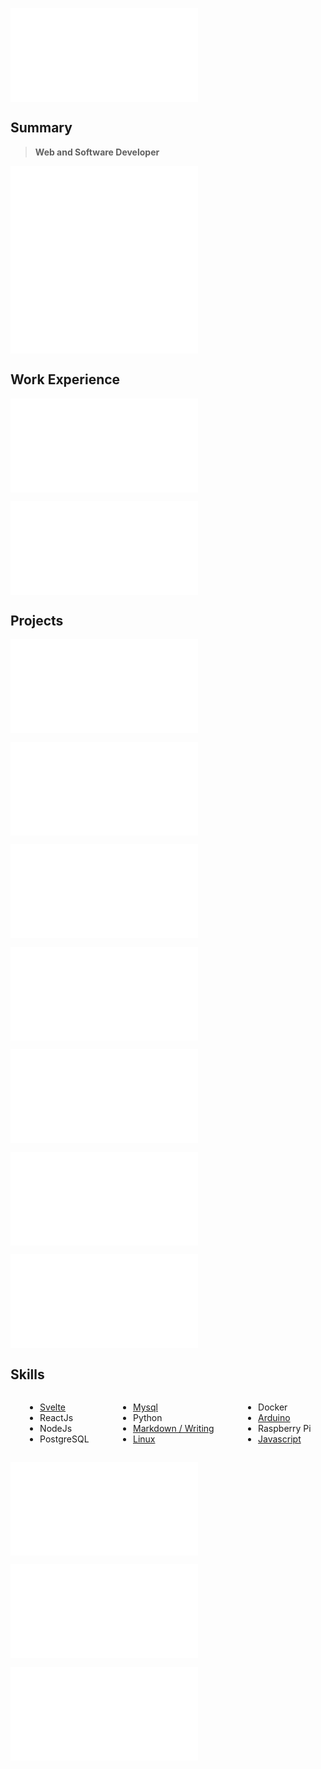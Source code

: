 ![](/header.md)

## Summary

> **Web and Software Developer**

![](/summaries/web.md)
![](/summaries/linux.md)

## Work Experience

![](/experience/escobedo%20medina.md)

![](/experience/taionca.md)

## Projects

![](/projects/baby%20jarvis.md)

![](/projects/getbookmarklets.md)

![](/projects/friendpals.md)

![](/projects/webpipe.md)

![](/projects/taionca%20web.md)

![](/projects/bolivar%20paralelo.md)

![](/projects/arduinooven.md)

## Skills

<div class="columnList" style="display: flex; justify-content: space-around">
<div style="display: flex; flex-direction: column">

- [Svelte](https://github.com/madacol/bolivarparalelo)
- ReactJs
- NodeJs
- PostgreSQL

</div>
<div style="display: flex; flex-direction: column">

- [Mysql](https://stackoverflow.com/search?q=user:3163120+[mysql])
- Python
- [Markdown / Writing](https://madacol.com/blog)
- [Linux](https://stackoverflow.com/search?q=user:3163120+[linux])

</div>
<div style="display: flex; flex-direction: column">

- Docker
- [Arduino](https://github.com/madacol/ArduinoOven)
- Raspberry Pi
- [Javascript](https://stackoverflow.com/search?q=user:3163120+[javascript])

</div>
</div>
<!-- 
## Soft Skills

<div class="columnList" style="display: flex; justify-content: space-around">
<div style="display: flex; flex-direction: column">

- Fast and constant learning
- First principles thinking
- Big picture thinking

</div>
<div style="display: flex; flex-direction: column">

- Clear writing
- Proactive
- Empathic

</div>
<div style="display: flex; flex-direction: column">

- Collaborative
- Honest
- Ethical

</div>
</div> -->

![](/education.md)

![](/languages.md)

![](/other_profiles.md)
